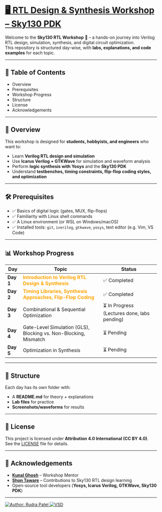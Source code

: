 # [🖥️ RTL Design & Synthesis Workshop – Sky130 PDK](https://www.vlsisystemdesign.com/rtl-design-using-verilog-with-sky130-technology/)

Welcome to the **Sky130 RTL Workshop** 🚀 – a hands-on journey into Verilog RTL design, simulation, synthesis, and digital circuit optimization.  
This repository is structured day-wise, with **labs, explanations, and code examples** for each topic.

---

## 📑 Table of Contents  

- Overview
- Prerequisites
- Workshop Progress
- Structure  
- License
- Acknowledgements

---

## 📘 Overview  

This workshop is designed for **students, hobbyists, and engineers** who want to:  

- Learn **Verilog RTL design and simulation**  
- Use **Icarus Verilog + GTKWave** for simulation and waveform analysis  
- Perform **logic synthesis with Yosys** and the **Sky130 PDK**  
- Understand **testbenches, timing constraints, flip-flop coding styles, and optimization**  

---

## 🛠️ Prerequisites  

- ✅ Basics of digital logic (gates, MUX, flip-flops)  
- ✅ Familiarity with Linux shell commands  
- ✅ A Linux environment (or WSL on Windows/macOS)  
- ✅ Installed tools: `git`, `iverilog`, `gtkwave`, `yosys`, text editor (e.g. Vim, VS Code)  

---

## 📊 Workshop Progress  

| Day | Topic | Status |
|-----|-------|--------|
| **Day 1** | <a href="Day1" style="font-weight: bold; color: orange; text-decoration: none;">Introduction to Verilog RTL Design & Synthesis</a> | ✅ Completed |
| **Day 2** | <a href="Day2" style="font-weight: bold; color: orange; text-decoration: none;">Timing Libraries, Synthesis Approaches, Flip-Flop Coding</a> | ✅ Completed |
| **Day 3** | Combinational & Sequential Optimization | ⏳ In Progress (Lectures done, labs pending) |
| **Day 4** | Gate-Level Simulation (GLS), Blocking vs. Non-Blocking, Mismatch | ⏳ Pending |
| **Day 5** | Optimization in Synthesis | ⏳ Pending |

---

## 📂 Structure  

Each day has its own folder with:  
- A **README.md** for theory + explanations  
- **Lab files** for practice  
- **Screenshots/waveforms** for results  


---

## 📜 License  

This project is licensed under **Attribution 4.0 International (CC BY 4.0)**.  
See the [LICENSE](./LICENSE) file for details.  

---

## 🙌 Acknowledgements  

-  [**Kunal Ghosh**](https://github.com/kunalg123)  – Workshop Mentor  
- [**Shon Taware**](https://www.linkedin.com/in/shon-taware/) – Contributions to Sky130 RTL design learning  
- Open-source tool developers (**Yosys, Icarus Verilog, GTKWave, Sky130 PDK**)  

---

[![Author: Rudra Patel](https://img.shields.io/badge/author-Rudra_Patel-blue) ](https://github.com/rudra290) 
[![VSD](https://img.shields.io/badge/VSD-Program-red)](https://vsdiat.vlsisystemdesign.com/)
